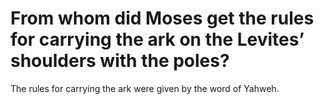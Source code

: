 # From whom did Moses get the rules for carrying the ark on the Levites’ shoulders with the poles?

The rules for carrying the ark were given by the word of Yahweh.
